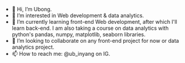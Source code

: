 - 👋 Hi, I’m Ubong.
- 👀 I’m interested in Web development & data analytics.
- 🌱 I’m currently learning front-end Web development, after which I'll learn back-end. I am also taking a course on data analytics with python's pandas, numpy, matplotlib, seaborn libraries.
- 💞️ I’m looking to collaborate on any front-end project for now or data analytics project.
- 📫 How to reach me: @ub_inyang on IG.

<!---
gnobu/gnobu is a ✨ special ✨ repository because its `README.md` (this file) appears on your GitHub profile.
You can click the Preview link to take a look at your changes.
--->

